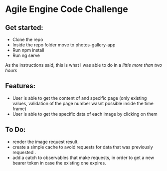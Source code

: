 # Agile Engine Code Challenge

## Get started:
* Clone the repo
* Inside the repo folder move to photos-gallery-app
* Run npm install
* Run ng serve

As the instructions said, this is what I was able to do in a *little more than two hours*

## Features: 
* User is able to get the content of and specific page (only existing values, validation of the page number wasnt possible inside the time frame)
* User is able to get the specific data of each image by clicking on them

## To Do: 
* render the image request result.
* create a simple cache to avoid requests for data that was previously requested .
* add a catch to observables that make requests, in order to get a new bearer token in case the existing one expires.
